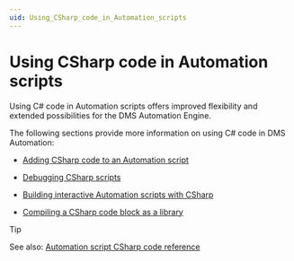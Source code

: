 ```yaml
---
uid: Using_CSharp_code_in_Automation_scripts
---
```


# Using CSharp code in Automation scripts

Using C# code in Automation scripts offers improved flexibility and extended possibilities for the DMS Automation Engine.

The following sections provide more information on using C# code in DMS Automation:

- [Adding CSharp code to an Automation script](Adding_CSharp_code_to_an_Automation_script.md)

- [Debugging CSharp scripts](Debugging_CSharp_scripts.md)

- [Building interactive Automation scripts with CSharp](Building_interactive_Automation_scripts_with_CSharp.md)

- [Compiling a CSharp code block as a library](Compiling_a_CSharp_code_block_as_a_library.md)

> [!TIP]
> See also:
> [Automation script CSharp code reference](../../part_7/CsharpReference/CsharpReference.md#automation-script-csharp-code-reference)
